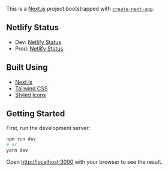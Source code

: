 This is a [Next.js](https://nextjs.org/) project bootstrapped with [`create-next-app`](https://github.com/vercel/next.js/tree/canary/packages/create-next-app).

## Netlify Status

- Dev: [Netlify Status](https://api.netlify.com/api/v1/badges/3264ca6f-07f1-42ad-9293-db69c867b432/deploy-status)
- Prod: [Netlify Status](https://api.netlify.com/api/v1/badges/e9594f7a-3743-4df8-b08a-85d22bc672c9/deploy-status)

## Built Using

- [Next.js](https://nextjs.org/)
- [Tailwind CSS](https://tailwindcss.com/)
- [Styled Icons](https://styled-icons.js.org/)

## Getting Started

First, run the development server:

```bash
npm run dev
# or
yarn dev
```

Open [http://localhost:3000](http://localhost:3000) with your browser to see the result.

